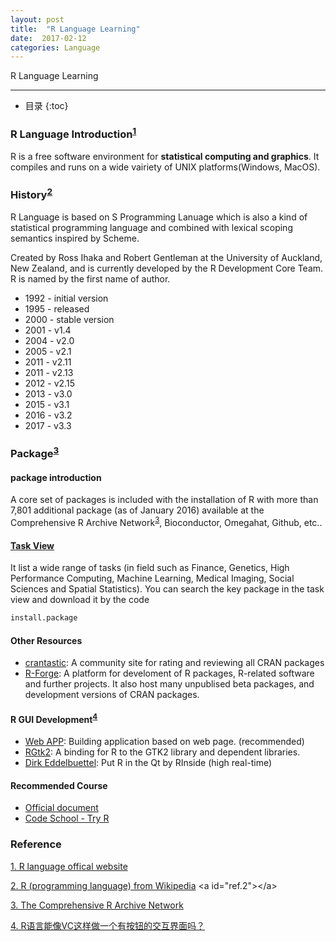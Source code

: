 ```yaml
---
layout: post
title:  "R Language Learning"
date:  2017-02-12
categories: Language
---
```


R Language Learning

---

- 目录
{:toc}

### R Language Introduction<sup>[1](#ref.1)</sup>

R is a free software environment for **statistical computing and graphics**. It compiles and runs on a wide vairiety of UNIX platforms(Windows, MacOS).

### History<sup>[2](#ref.2)</sup>

R Language is based on S Programming Lanuage which is also a kind of statistical programming language and combined with lexical scoping semantics inspired by Scheme. 

Created by Ross Ihaka and Robert Gentleman at the University of Auckland, New Zealand, and is currently developed by the R Development Core Team. R is named by the first name of author.

- 1992 - initial version
- 1995 - released
- 2000 - stable version
- 2001 - v1.4
- 2004 - v2.0
- 2005 - v2.1
- 2011 - v2.11
- 2011 - v2.13
- 2012 - v2.15
- 2013 - v3.0
- 2015 - v3.1
- 2016 - v3.2
- 2017 - v3.3

### Package<sup>[3](#ref.3)</sup>

#### package introduction
A core set of packages is included with the installation of R with more than 7,801 additional package (as of January 2016) available at the Comprehensive R Archive Network<sup>[3](#ref.3)</sup>, Bioconductor, Omegahat, Github, etc..

#### [Task View](https://cran.r-project.org/web/views/)
It list a wide range of tasks (in field such as Finance, Genetics, High Performance Computing, Machine Learning, Medical Imaging, Social Sciences and Spatial Statistics). You can search the key package in the task view and download it by the code 
``` R
install.package
```

#### Other Resources
- [crantastic](www.crantastic.org): A community site for rating and reviewing all CRAN packages
- [R-Forge](www.r-forge.r-project.org): A platform for develoment of R packages, R-related software and further projects. It also host many unpublised beta packages, and development versions of CRAN packages.

#### R GUI Development<sup>[4](#ref.4)
- [Web APP](www.shiny.rstudio.com): Building application based on web page. (recommended)
- [RGtk2](www.ggobi.org/rgtk2): A binding for R to the GTK2 library and dependent libraries.
- [Dirk Eddelbuettel](http://dirk.eddelbuettel.com/blog/2011/03/25/):  Put R in the Qt by RInside (high real-time)

#### Recommended Course
- [Official document](https://cran.r-project.org/manuals.html)
- [Code School - Try R](https://www.codeschool.com/courses/try-r?from_search=R)

### Reference

[1. R language offical website](https://www.r-project.org/) <a id="ref.1"></a>

[2. R (programming language) from Wikipedia](https://en.wikipedia.org/wiki/R_(programming_language)) <a id="ref.2"></a>

[3. The Comprehensive R Archive Network](https://cran.r-project.org/) <a id="ref.3"></a>

[4. R语言能像VC这样做一个有按钮的交互界面吗？](https://www.zhihu.com/question/28680893) <a id="ref.4"></a>